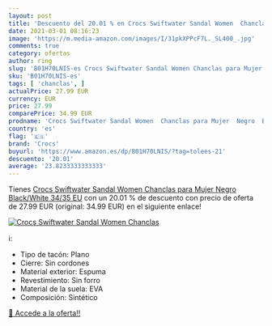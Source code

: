 ```yaml
---
layout: post
title: 'Descuento del 20.01 % en Crocs Swiftwater Sandal Women  Chanclas '
date: 2021-03-01 08:16:23
image: 'https://m.media-amazon.com/images/I/31pkXPPcF7L._SL400_.jpg'
comments: true
category: ofertas
author: ring
slug: 'B01H70LNIS-es Crocs Swiftwater Sandal Women Chanclas para Mujer Negro...'
sku: 'B01H70LNIS-es'
tags: [ 'chanclas', ]
actualPrice: 27.99 EUR
currency: EUR
price: 27.99
comparePrice: 34.99 EUR
prodname: 'Crocs Swiftwater Sandal Women  Chanclas para Mujer  Negro  Black/White   34/35 EU'
country: 'es'
flag: '🇪🇸'
brand: 'Crocs'
buyurl: 'https://www.amazon.es/dp/B01H70LNIS/?tag=tolees-21'
descuento: '20.01'
average: '23.8233333333333'
---
```


Tienes [Crocs Swiftwater Sandal Women  Chanclas para Mujer  Negro  Black/White   34/35 EU](https://www.amazon.es/dp/B01H70LNIS/?tag=tolees-21) con un 20.01 % de descuento con precio de oferta de 27.99 EUR (original: 34.99 EUR) en el siguiente enlace!

[![Crocs Swiftwater Sandal Women  Chanclas ](https://m.media-amazon.com/images/I/31pkXPPcF7L._SL400_.jpg)](https://www.amazon.es/dp/B01H70LNIS/?tag=tolees-21)

ℹ️:

- Tipo de tacón: Plano
- Cierre: Sin cordones
- Material exterior: Espuma
- Revestimiento: Sin forro
- Material de la suela: EVA
- Composición: Sintético

[🛒 Accede a la oferta!!](https://www.amazon.es/dp/B01H70LNIS/?tag=tolees-21)
